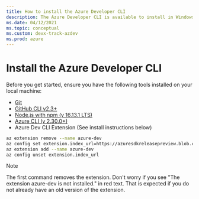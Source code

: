 ```yaml
---
title: How to install the Azure Developer CLI
description: The Azure Developer CLI is available to install in Windows, macOS and Linux environments.
ms.date: 04/12/2021
ms.topic: conceptual
ms.custom: devx-track-azdev
ms.prod: azure
---
```

# Install the Azure Developer CLI

Before you get started, ensure you have the following tools installed on your local machine:

- [Git](https://git-scm.com/)
- [GitHub CLI v2.3+](https://github.com/cli/cli)
- [Node.js with npm (v 16.13.1 LTS)](https://nodejs.org/)
- [Azure CLI (v 2.30.0+)](https://docs.microsoft.com/cli/azure/install-azure-cli)
- Azure Dev CLI Extension (See install instructions below)

```bash
az extension remove --name azure-dev
az config set extension.index_url=https://azuresdkreleasepreview.blob.core.windows.net/azd/whl/latest/index.json
az extension add --name azure-dev
az config unset extension.index_url
```

> [!NOTE]
> The first command removes the extension. Don't worry if you see "The extension azure-dev is not installed." in red text. That is expected if you do not already have an old version of the extension.
